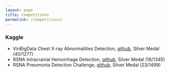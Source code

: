 ```yaml
---
layout: page
title: Competitions
permalink: /competitions/
---
```


### Kaggle

- VinBigData Chest X-ray Abnormalities Detection, [github](https://github.com/brekkanegg/vinbigdata-cxr), Silver Medal (40/1277)
- RSNA Intracranial Hemorrhage Detection, [github](https://github.com/brekkanegg/kaggle-rsna-intracranial-hemorrhage), Silver Medal (16/1345)
- RSNA Pneumonia Detection Challenge, [github](https://github.com/brekkanegg/rsna-pneumonia/tree/master), Silver Medal (23/1499)

